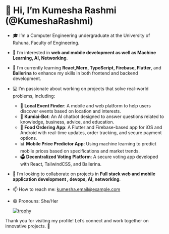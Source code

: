# 👋 Hi, I’m Kumesha Rashmi (@KumeshaRashmi)

- 🎓 I’m a Computer Engineering undergraduate at the University of Ruhuna, Faculty of Engineering.
- 👀 I’m interested in **web and mobile development as well as Machine Learning, AI, Networking**.
- 🌱 I’m currently learning **React,Mern, TypeScript, Firebase, Flutter**, and **Ballerina** to enhance my skills in both frontend and backend development.
- 💻 I’m passionate about working on projects that solve real-world problems, including:
  - 📱 **Local Event Finder**: A mobile and web platform to help users discover events based on location and interests.
  - 🤖 **Kumiai-Bot**: An AI chatbot designed to answer questions related to knowledge, business, advice, and education.
  - 🍔 **Food Ordering App**: A Flutter and Firebase-based app for iOS and Android with real-time updates, order tracking, and secure payment options.
  - 📊 **Mobile Price Predictor App**: Using machine learning to predict mobile prices based on specifications and market trends.
  - 🗳️ **Decentralized Voting Platform**: A secure voting app developed with React, TailwindCSS, and Ballerina.
- 💞️ I’m looking to collaborate on projects in **Full stack web and mobile application development , devops, AI, networking**.
- 📫 How to reach me: [kumesha.email@example.com](mailto:kumesha.email@example.com)  
- 😄 Pronouns: She/Her

  [![trophy](https://github-profile-trophy.vercel.app/?KumeshaRashmi=ryo-ma)](https://github.com/ryo-ma/github-profile-trophy)

Thank you for visiting my profile! Let’s connect and work together on innovative projects. 🚀

<!---

--->

